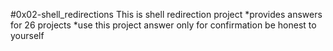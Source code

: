 #0x02-shell_redirections
This is shell redirection project 
*provides answers for 26 projects 
*use this project answer only for confirmation be honest to yourself
